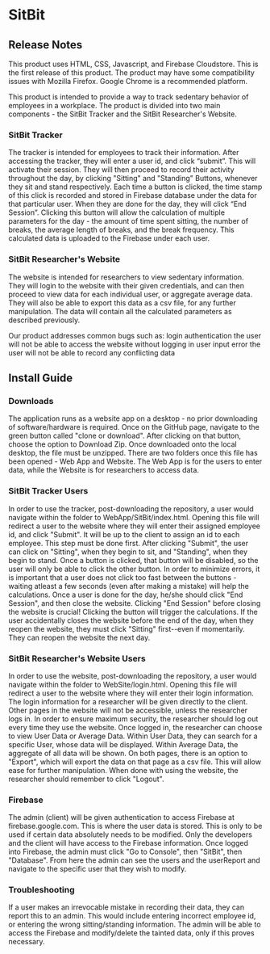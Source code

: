 # SitBit

## Release Notes
This product uses HTML, CSS, Javascript, and Firebase Cloudstore. This is the first release of this product. The product may have some compatibility issues with Mozilla Firefox. Google Chrome is a recommended platform.

This product is intended to provide a way to track sedentary behavior of employees in a workplace. The product is divided into two main components - the SitBit Tracker and the SitBit Researcher's Website.
### SitBit Tracker
The tracker is intended for employees to track their information. After accessing the tracker, they will enter a user id, and click “submit”. This will activate their session. They will then proceed to record their activity throughout the day, by clicking "Sitting" and "Standing" Buttons, whenever they sit and stand respectively. Each time a button is clicked, the time stamp of this click is recorded and stored in Firebase database under the data for that particular user. When they are done for the day, they will click “End Session”. Clicking this button will allow the calculation of multiple parameters for the day - the amount of time spent sitting, the number of breaks, the average length of breaks, and the break frequency. This calculated data is uploaded to the Firebase under each user. 
### SitBit Researcher's Website
The website is intended for researchers to view sedentary information. They will login to the website with their given credentials, and can then proceed to view data for each individual user, or aggregate average data. They will also be able to export this data as a csv file, for any further manipulation. The data will contain all the calculated parameters as described previously. 

Our product addresses common bugs such as:
login authentication
the user will not be able to access the website without logging in
user input error
the user will not be able to record any conflicting data

## Install Guide

### Downloads
The application runs as a website app on a desktop - no prior downloading of software/hardware is required. Once on the GitHub page, navigate to the green button called "clone or download". After clicking on that button, choose the option to Download Zip. Once downloaded onto the local desktop, the file must be unzipped. There are two folders once this file has been opened - Web App and Website. The Web App is for the users to enter data, while the Website is for researchers to access data.
### SitBit Tracker Users
In order to use the tracker, post-downloading the repository, a user would navigate within the folder to WebApp/SitBit/index.html. Opening this file will redirect a user to the website where they will enter their assigned employee id, and click "Submit". It will be up to the client to assign an id to each employee. This step must be done first.  After clicking "Submit", the user can click on "Sitting", when they begin to sit, and "Standing", when they begin to stand. Once a button is clicked, that button will be disabled, so the user will only be able to click the other button. In order to minimize errors, it is important that a user does not click too fast between the buttons - waiting atleast a few seconds (even after making a mistake) will help the calculations. Once a user is done for the day, he/she should click "End Session", and then close the website. Clicking "End Session" before closing the website is crucial! Clicking the button will trigger the calculations.  If the user accidentally closes the website before the end of the day, when they reopen the website, they must click "Sitting" first--even if momentarily. They can reopen the website the next day.
### SitBit Researcher's Website Users
In order to use the website, post-downloading the repository, a user would navigate within the folder to WebSite/login.html. Opening this file will redirect a user to the website where they will enter their login information. The login information for a researcher will be given directly to the client.  Other pages in the website will not be accessible, unless the researcher logs in. In order to ensure maximum security, the researcher should log out every time they use the website. Once logged in, the researcher can choose to view User Data or Average Data. Within User Data, they can search for a specific User, whose data will be displayed. Within Average Data, the aggregate of all data will be shown. On both pages, there is an option to "Export", which will export the data on that page as a csv file. This will allow ease for further manipulation. When done with using the website, the researcher should remember to click "Logout".
### Firebase
The admin (client) will be given authentication to access Firebase at firebase.google.com. This is where the user data is stored. This is only to be used if certain data absolutely needs to be modified. Only the developers and the client will have access to the Firebase information. Once logged into Firebase, the admin must click "Go to Console", then "SitBit", then "Database". From here the admin can see the users and the userReport and navigate to the specific user that they wish to modify. 
### Troubleshooting
If a user makes an irrevocable mistake in recording their data, they can report this to an admin. This would include entering incorrect employee id, or entering the wrong sitting/standing information. The admin will be able to access the Firebase and modify/delete the tainted data, only if this proves necessary. 
 

